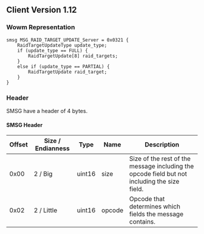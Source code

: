 ## Client Version 1.12

### Wowm Representation
```rust,ignore
smsg MSG_RAID_TARGET_UPDATE_Server = 0x0321 {
    RaidTargetUpdateType update_type;    
    if (update_type == FULL) {        
        RaidTargetUpdate[8] raid_targets;        
    }    
    else if (update_type == PARTIAL) {        
        RaidTargetUpdate raid_target;        
    }    
}

```
### Header
SMSG have a header of 4 bytes.

#### SMSG Header
| Offset | Size / Endianness | Type   | Name   | Description |
| ------ | ----------------- | ------ | ------ | ----------- |
| 0x00   | 2 / Big           | uint16 | size   | Size of the rest of the message including the opcode field but not including the size field.|
| 0x02   | 2 / Little        | uint16 | opcode | Opcode that determines which fields the message contains.|
